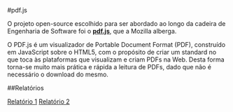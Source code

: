 #pdf.js

O projeto open-source escolhido para ser abordado ao longo da cadeira de Engenharia de Software foi o 
[**pdf.js**](https://github.com/mozilla/pdf.js), que a Mozilla alberga.

O PDF.js é um visualizador de Portable Document Format (PDF), construído  em JavaScript sobre o HTML5, com o propósito de criar um standard no que toca às plataformas que visualizam e criam PDFs na Web. Desta forma torna-se muito mais prática e rápida a leitura de PDFs, dado que não é necessário o download do mesmo. 

##Relatórios

[Relatório 1](https://github.com/PedroPachecoInf/pdf.js/blob/ESOF/ESOF/Relat%C3%B3rio%201.md)
[Relatório 2](https://github.com/PedroPachecoInf/pdf.js/blob/ESOF/ESOF/Relat%C3%B3rio%202.md)
